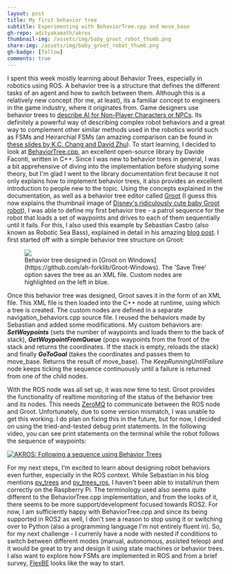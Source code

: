 ```yaml
---
layout: post
title: My first behavior tree
subtitle: Experimenting with BehaviorTree.cpp and move_base
gh-repo: adityakamath/akros
thumbnail-img: /assets/img/baby_groot_robot_thumb.png
share-img: /assets/img/baby_groot_robot_thumb.png
gh-badge: [follow]
comments: true
---
```


I spent this week mostly learning about Behavior Trees, especially in robotics using ROS. A behavior tree is a structure that defines the different tasks of an agent and how to switch between them. Although this is a relatively new concept (for me, at least), its a familiar concept to engineers in the game industry, where it originates from. Game designers use behavior trees to [describe AI for Non-Player Characters or NPCs](https://ubm-twvideo01.s3.amazonaws.com/o1/vault/gdc10/slides/ChampandardDaweHernandezCerpa_BehaviorTrees.pdf). Its definitely a powerful way of describing complex robot behaviors and a great way to complement other similar methods used in the robotics world such as FSMs and Heirarchial FSMs (an amazing comparison can be found in [these slides by K.C. Chang and David Zhu](https://web.stanford.edu/class/cs123/lectures/CS123_lec08_HFSM_BT.pdf)). To start learning, I decided to look at [BehaviorTree.cpp](https://www.behaviortree.dev/), an excellent open-source library by Davide Faconti, written in C++. Since I was new to behavior trees in general, I was a bit apprehensive of diving into the implementation before studying some theory, but I'm glad I went to the library documentation first because it not only explains how to implement behavior trees, it also provides an excellent introduction to people new to the topic. Using the concepts explained in the documentation, as well as a behavior tree editor called [Groot](https://github.com/BehaviorTree/Groot) (I guess this now explains the thumbnail image of [Disney's ridiculously cute baby Groot robot](https://www.youtube.com/watch?v=6spi7nBqrro)), I was able to define my first behavior tree - a patrol sequence for the robot that loads a set of waypoints and drives to each of them sequentially until it fails. For this, I also used this example by Sebastian Castro (also known as Robotic Sea Bass), explained in detail in his amazing [blog post](https://roboticseabass.com/2021/05/08/introduction-to-behavior-trees/). I first started off with a simple behavior tree structure on Groot:

<figure class="aligncenter">
	<img src="https://adityakamath.github.io/assets/img/akros_bt_groot.png" />
  <figcaption>Behavior tree designed in [Groot on Windows](https://github.com/ah-forklib/Groot-Windows). The 'Save Tree' option saves the tree as an XML file. Custom nodes are highlighted on the left in blue.</figcaption>
</figure>
  
Once this behavior tree was designed, Groot saves it in the form of an XML file. This XML file is then loaded into the C++ node at runtime, using which a tree is created. The custom nodes are defined in a separate navigation_behaviors.cpp source file. I reused the behaviors made by Sebastian and added some modifications. My custom behaviors are: ***SetWaypoints*** (sets the number of waypoints and loads them to the back of stack), ***GetWaypointFromQueue*** (pops waypoints from the front of the stack and returns the coordinates. If the stack is empty, reloads the stack) and finally ***GoToGoal*** (takes the coordinates and passes them to move_base. Returns the result of move_base). The *KeepRunningUntilFailure* node keeps ticking the sequence continuously until a failure is returned from one of the child nodes. 
  
With the ROS node was all set up, it was now time to test. Groot provides the functionality of realtime monitoring of the status of the behavior tree and its nodes. This needs [ZeroMQ](https://zeromq.org/) to communicate between the ROS node and Groot. Unfortunately, due to some version mismatch, I was unable to get this working. I do plan on fixing this in the future, but for now, I decided on using the tried-and-tested debug print statements. In the following video, you can see print statements on the terminal while the robot follows the sequence of waypoints:

[![AKROS: Following a sequence using Behavior Trees](https://adityakamath.github.io/assets/img/akros_bt_video_ss.PNG)](https://www.youtube.com/watch?v=_udEX6V8Utg "AKROS: Following a sequence using Behavior Trees")
   
For my next steps, I'm excited to learn about designing robot behaviors even further, especially in the ROS context. While Sebastian in his blog mentions [py_trees](https://github.com/splintered-reality/py_trees) and [py_trees_ros](https://github.com/splintered-reality/py_trees_ros), I haven't been able to install/run them correctly on the Raspberry Pi. The terminology used also seems quite different to the BehaviorTree.cpp implementation, and from the looks of it, there seems to be more support/development focused towards ROS2. For now, I am sufficiently happy with BehaviorTree.cpp and since its being supported in ROS2 as well, I don't see a reason to stop using it or switching over to Python (also a programming language I'm not entirely fluent in). So, for my next challenge - I currenly have a node with nested if conditions to switch between different modes (manual, autonomous, assisted teleop) and it would be great to try and design it using state machines or behavior trees. I also want to explore how FSMs are implemented in ROS and from a brief survey, [FlexBE](http://wiki.ros.org/flexbe) looks like the way to start.
